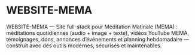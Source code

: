 # WEBSITE-MEMA
WEBSITE-MEMA — Site full-stack pour Méditation Matinale (MEMA) : méditations quotidiennes (audio + image + texte), vidéos YouTube MEMA, témoignages, dons, annonces d’événements et planning hebdomadaire — construit avec des outils modernes, sécurisés et maintenables.
